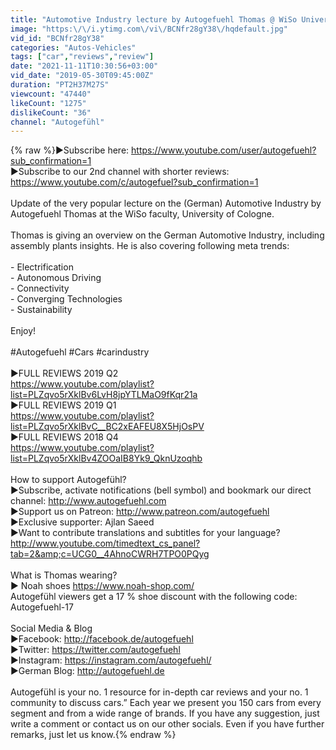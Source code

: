 ```yaml
---
title: "Automotive Industry lecture by Autogefuehl Thomas @ WiSo University of Cologne"
image: "https:\/\/i.ytimg.com\/vi\/BCNfr28gY38\/hqdefault.jpg"
vid_id: "BCNfr28gY38"
categories: "Autos-Vehicles"
tags: ["car","reviews","review"]
date: "2021-11-11T10:30:56+03:00"
vid_date: "2019-05-30T09:45:00Z"
duration: "PT2H37M27S"
viewcount: "47440"
likeCount: "1275"
dislikeCount: "36"
channel: "Autogefühl"
---
```

{% raw %}►Subscribe here: <a rel="nofollow" target="blank" href="https://www.youtube.com/user/autogefuehl?sub_confirmation=1">https://www.youtube.com/user/autogefuehl?sub_confirmation=1</a><br />►Subscribe to our 2nd channel with shorter reviews: <a rel="nofollow" target="blank" href="https://www.youtube.com/c/autogefuel?sub_confirmation=1">https://www.youtube.com/c/autogefuel?sub_confirmation=1</a><br /><br />Update of the very popular lecture on the (German) Automotive Industry by Autogefuehl Thomas at the WiSo faculty, University of Cologne.<br /><br />Thomas is giving an overview on the German Automotive Industry, including assembly plants insights. He is also covering following meta trends:<br /><br />- Electrification<br />- Autonomous Driving<br />- Connectivity<br />- Converging Technologies<br />- Sustainability<br /><br />Enjoy!<br /><br />#Autogefuehl #Cars #carindustry<br /><br />►FULL REVIEWS 2019 Q2<br /><a rel="nofollow" target="blank" href="https://www.youtube.com/playlist?list=PLZqvo5rXklBv6LvH8jpYTLMaO9fKqr21a">https://www.youtube.com/playlist?list=PLZqvo5rXklBv6LvH8jpYTLMaO9fKqr21a</a><br />►FULL REVIEWS 2019 Q1<br /><a rel="nofollow" target="blank" href="https://www.youtube.com/playlist?list=PLZqvo5rXklBvC__BC2xEAFEU8X5HjOsPV">https://www.youtube.com/playlist?list=PLZqvo5rXklBvC__BC2xEAFEU8X5HjOsPV</a><br />►FULL REVIEWS 2018 Q4<br /><a rel="nofollow" target="blank" href="https://www.youtube.com/playlist?list=PLZqvo5rXklBv4ZOOaIB8Yk9_QknUzoqhb">https://www.youtube.com/playlist?list=PLZqvo5rXklBv4ZOOaIB8Yk9_QknUzoqhb</a><br /><br />How to support Autogefühl?<br />►Subscribe, activate notifications (bell symbol) and bookmark our direct channel: <a rel="nofollow" target="blank" href="http://www.autogefuehl.com">http://www.autogefuehl.com</a><br />►Support us on Patreon: <a rel="nofollow" target="blank" href="http://www.patreon.com/autogefuehl">http://www.patreon.com/autogefuehl</a><br />►Exclusive supporter: Ajlan Saeed<br />►Want to contribute translations and subtitles for your language?<br /><a rel="nofollow" target="blank" href="http://www.youtube.com/timedtext_cs_panel?tab=2&amp;c=UCG0__4AhnoCWRH7TPO0PQyg">http://www.youtube.com/timedtext_cs_panel?tab=2&amp;c=UCG0__4AhnoCWRH7TPO0PQyg</a><br /><br />What is Thomas wearing?<br />► Noah shoes <a rel="nofollow" target="blank" href="https://www.noah-shop.com/">https://www.noah-shop.com/</a><br />Autogefühl viewers get a 17 % shoe discount with the following code: Autogefuehl-17<br /><br />Social Media &amp; Blog<br />►Facebook: <a rel="nofollow" target="blank" href="http://facebook.de/autogefuehl">http://facebook.de/autogefuehl</a><br />►Twitter: <a rel="nofollow" target="blank" href="https://twitter.com/autogefuehl">https://twitter.com/autogefuehl</a><br />►Instagram: <a rel="nofollow" target="blank" href="https://instagram.com/autogefuehl/">https://instagram.com/autogefuehl/</a><br />►German Blog: <a rel="nofollow" target="blank" href="http://autogefuehl.de">http://autogefuehl.de</a><br /><br />Autogefühl is your no. 1 resource for in-depth car reviews and your no. 1 community to discuss cars.” Each year we present you 150 cars from every segment and from a wide range of brands. If you have any suggestion, just write a comment or contact us on our other socials. Even if you have further remarks, just let us know.{% endraw %}
